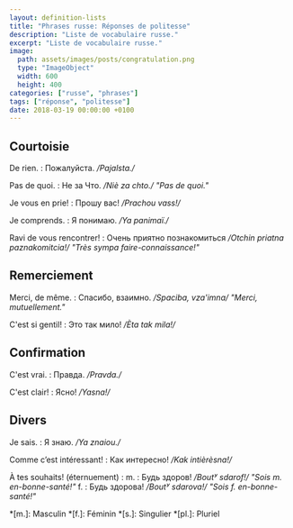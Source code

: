 ```yaml
---
layout: definition-lists
title: "Phrases russe: Réponses de politesse"
description: "Liste de vocabulaire russe."
excerpt: "Liste de vocabulaire russe."
image:
  path: assets/images/posts/congratulation.png
  type: "ImageObject"
  width: 600
  height: 400
categories: ["russe", "phrases"]
tags: ["réponse", "politesse"]
date: 2018-03-19 00:00:00 +0100
---
```


## Courtoisie

De rien.
: Пожалуйста.
*/Pajalsta./*

Pas de quoi.
: Не за Что.
*/Niè za chto./ "Pas de quoi."*

Je vous en prie!
: Прошу вас!
*/Prachou vass!/*

Je comprends.
: Я понимаю.
*/Ya panimaï./*

Ravi de vous rencontrer!
: Очень приятно познакомиться
*/Otchin priatna paznakomitcia!/	"Très sympa faire-connaissance!"*


## Remerciement

Merci, de même.
: Спасибо, взаимно.
*/Spaciba, vza'imna/ "Merci, mutuellement."*

C'est si gentil!
: Это так мило!
*/Èta tak mila!/*


## Confirmation

C'est vrai.
: Правда.
*/Pravda./*

C'est clair!
: Ясно!
*/Yasna!/*


## Divers

Je sais.
: Я знаю.
*/Ya znaiou./*

Comme c’est intéressant!
: Как интересно!
*/Kak intièrèsna!/*

À tes souhaits! (éternuement)
: m.
  : Будь здоров!
  */Boutʸ sdarof!/ "Sois m. en-bonne-santé!"*
  f.
  : Будь здорова!
  */Boutʸ sdarova!/ "Sois f. en-bonne-santé!"*



*[m.]: Masculin
*[f.]: Féminin
*[s.]: Singulier
*[pl.]: Pluriel
